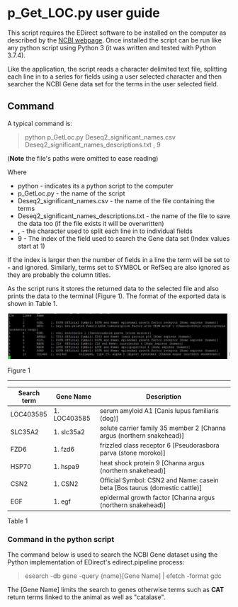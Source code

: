 # p_Get_LOC.py user guide

This script requires the EDirect software to be installed on the computer as described by the [NCBI webpage](https://www.ncbi.nlm.nih.gov/books/NBK179288/). Once installed the script can be run like any python script using Python 3 (it was written and tested with Python 3.7.4).

Like the application, the script reads a character delimited text file, splitting each line in to a series for fields using a user selected character and then searcher the NCBI Gene data set for the terms in the user selected field. 

## Command
 A typical command is:

 > python p_GetLoc.py Deseq2_significant_names.csv Deseq2_significant_names_descriptions.txt , 9

 (**Note** the file's paths were omitted to ease reading)

 Where
 * python - indicates its a python script to the computer
 * p_GetLoc.py - the name of the script
 * Deseq2_significant_names.csv - the name of the file containing the terms
 * Deseq2_significant_names_descriptions.txt - the name of the file to save the data too (if the file exists it will be overwritten)
 * **,** - the character used to split each line in to individual fields
 * 9 - The index of the field used to search the Gene data set (Index values start at 1)

 If the index is larger then the number of fields in a line the term will be set to **-** and ignored. Similarly, terms set to SYMBOL or RefSeq are also ignored as they are probably the column titles.

 As the script runs it stores the returned data to the selected file and also prints the data to the terminal (Figure 1). The format of the exported data is shown in Table 1.



 ![Figure 1](images/figure1.jpg)

Figure 1

<hr />


|Search term|Gene Name|Description|
|-|-|-|
|LOC403585|1. LOC403585|serum amyloid A1 [Canis lupus familiaris (dog)]|
|SLC35A2|1. slc35a2|solute carrier family 35 member 2 [Channa argus (northern snakehead)]|
|FZD6|1. fzd6|frizzled class receptor 6 [Pseudorasbora parva (stone moroko)]|
|HSP70|1. hspa9|heat shock protein 9 [Channa argus (northern snakehead)]|
|CSN2|1. CSN2|Official Symbol: CSN2 and Name: casein beta [Bos taurus (domestic cattle)]|
|EGF|1. egf|epidermal growth factor [Channa argus (northern snakehead)]|

Table 1

### Command in the python script
The command below is used to search the NCBI Gene dataset using the Python implementation of EDirect's edirect.pipeline process:
  
> esearch -db gene -query {name}[Gene Name] | efetch -format gdc  

The [Gene Name] limits the search to genes otherwise terms such as **CAT** return terms linked to the animal as well as "catalase".